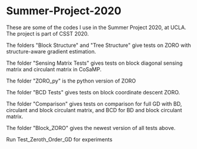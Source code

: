 # Summer-Project-2020
These are some of the codes I use in the Summer Project 2020, at UCLA.
The project is part of CSST 2020.

The folders "Block Structure" and "Tree Structure" give tests on ZORO with structure-aware gradient estimation.

The folder "Sensing Matrix Tests" gives tests on block diagonal sensing matrix and circulant matrix in CoSaMP.

The folder "ZORO_py" is the python version of ZORO

The folder "BCD Tests" gives tests on block coordinate descent ZORO.

The folder "Comparison" gives tests on comparison for full GD with BD, circulant and block circulant matrix, and BCD for BD and block circulant matrix.

The folder "Block_ZORO" gives the newest version of all tests above.

Run Test_Zeroth_Order_GD for experiments
